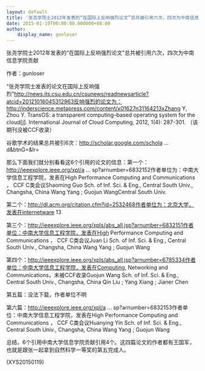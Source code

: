 ```yaml
---
layout: default
title: '张尧学院士2012年发表的“在国际上反响强烈论文”总共被引用六次，四次为中南信息'
date: 2015-01-19T00:00:00.000000+08:00
author:
    display_name: gunloser
---
```


张尧学院士2012年发表的“在国际上反响强烈论文”总共被引用六次，四次为中南信息学院贡献

作者：gunloser

“张尧学院士发表的论文在国际上反响强烈”http://news.its.csu.edu.cn/csunews/readnewsarticle?atcid=20121016045312963反响强烈的论文为：http://inderscience.metapress.com/content/x01627n31164213xZhang Y, Zhou Y. TransOS: a transparent computing–based operating system for the cloud[j]. International Journal of Cloud Computing, 2012, 1(4): 287-301. （该期刊没被CCF收录）

谷歌学术的结果总共被引6次：http://scholar.google.com/schola ... d&btnG=&lr=

那么下面我们就分别看看这6个引用的论文的信息：第一个：http://ieeexplore.ieee.org/xpl/a ... sp?arnumber=6832152作者单位为：中南大学信息工程学院，发表在High Performance Computing and Communications ， CCF C类会议Shaoming Guo Sch. of Inf. Sci. & Eng., Central South Univ., Changsha, China Wang Yang ; Guojun WangCentral South Univ.

第二个：http://dl.acm.org/citation.cfm?id=2532468作者单位为：北京大学，发表在internetware 13

第三个：http://ieeexplore.ieee.org/xpls/abs_all.jsp?arnumber=6832151作者单位：中南大学信息工程学院，发表在High Performance Computing and Communications ， CCF C类会议Juan Li Sch. of Inf. Sci. & Eng., Central South Univ., Changsha, China Wang Yang ; Guojun Wang

第四个：http://ieeexplore.ieee.org/xpls/abs_all.jsp?arnumber=6785334作者单位：中南大学信息工程学院，发表在Computing, Networking and Communications，未被CCF收录Guojun Wang Sch. of Inf. Sci. & Eng., Central South Univ., Changsha, China Qin Liu ; Yang Xiang ; Jianer Chen

第五篇：没法下载，作者单位不明

第六篇：http://ieeexplore.ieee.org/xpl/a ... sp?arnumber=6832153作者单位：中南大学信息工程学院，发表在High Performance Computing and Communications ， CCF C类会议Huanying Yin Sch. of Inf. Sci. & Eng., Central South Univ., Changsha, China Wang Yang ; Guojun Wang

总结，6个引用中南大学信息学院贡献引用4个。这四篇论文的作者都有王国军，也就是跟张一起拿到自然科学一等奖的第五完成人。

(XYS20150119)

